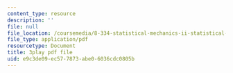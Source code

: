 ```yaml
---
content_type: resource
description: ''
file: null
file_location: /coursemedia/8-334-statistical-mechanics-ii-statistical-physics-of-fields-spring-2014/e9c3de09ec577873abe06036cdc0805b_opL7d8vY0KA.pdf
file_type: application/pdf
resourcetype: Document
title: 3play pdf file
uid: e9c3de09-ec57-7873-abe0-6036cdc0805b
---
```

